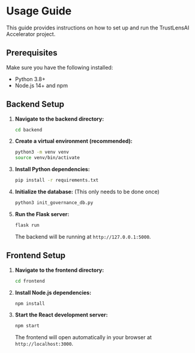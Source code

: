# Usage Guide

This guide provides instructions on how to set up and run the TrustLensAI Accelerator project.

## Prerequisites

Make sure you have the following installed:
- Python 3.8+
- Node.js 14+ and npm

## Backend Setup

1.  **Navigate to the backend directory:**
    ```bash
    cd backend
    ```

2.  **Create a virtual environment (recommended):**
    ```bash
    python3 -m venv venv
    source venv/bin/activate
    ```

3.  **Install Python dependencies:**
    ```bash
    pip install -r requirements.txt
    ```

4.  **Initialize the database:**
    (This only needs to be done once)
    ```bash
    python3 init_governance_db.py
    ```

5.  **Run the Flask server:**
    ```bash
    flask run
    ```
    The backend will be running at `http://127.0.0.1:5000`.

## Frontend Setup

1.  **Navigate to the frontend directory:**
    ```bash
    cd frontend
    ```

2.  **Install Node.js dependencies:**
    ```bash
    npm install
    ```

3.  **Start the React development server:**
    ```bash
    npm start
    ```
    The frontend will open automatically in your browser at `http://localhost:3000`.
